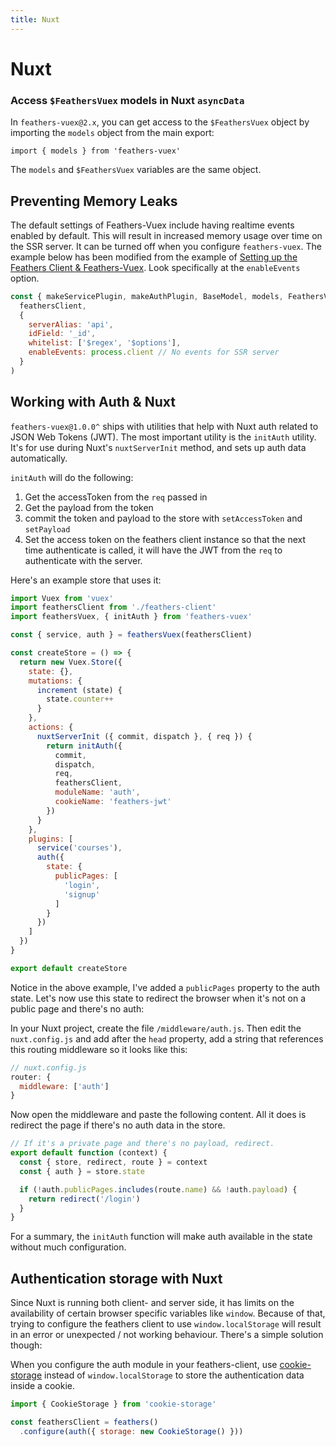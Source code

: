 ```yaml
---
title: Nuxt
---
```


# Nuxt

### Access `$FeathersVuex` models in Nuxt `asyncData`

In `feathers-vuex@2.x`, you can get access to the `$FeathersVuex` object by importing the `models` object from the main export:

```
import { models } from 'feathers-vuex'
```

The `models` and `$FeathersVuex` variables are the same object.

## Preventing Memory Leaks

The default settings of Feathers-Vuex include having realtime events enabled by default.  This will result in increased memory usage over time on the SSR server.  It can be turned off when you configure `feathers-vuex`.  The example below has been modified from the example of [Setting up the Feathers Client & Feathers-Vuex](./api-overview.md#feathers-client-feathers-vuex).  Look specifically at the `enableEvents` option.

```js
const { makeServicePlugin, makeAuthPlugin, BaseModel, models, FeathersVuex } = feathersVuex(
  feathersClient,
  {
    serverAlias: 'api',
    idField: '_id',
    whitelist: ['$regex', '$options'],
    enableEvents: process.client // No events for SSR server
  }
)
```

## Working with Auth & Nuxt

`feathers-vuex@1.0.0^` ships with utilities that help with Nuxt auth related to JSON Web Tokens (JWT).  The most important utility is the `initAuth` utility.  It's for use during Nuxt's `nuxtServerInit` method, and sets up auth data automatically.

`initAuth` will do the following:
1. Get the accessToken from the `req` passed in
2. Get the payload from the token
3. commit the token and payload to the store with `setAccessToken` and `setPayload`
4. Set the access token on the feathers client instance so that the next time authenticate is called, it will have the JWT from the `req` to authenticate with the server.

Here's an example store that uses it:

```js
import Vuex from 'vuex'
import feathersClient from './feathers-client'
import feathersVuex, { initAuth } from 'feathers-vuex'

const { service, auth } = feathersVuex(feathersClient)

const createStore = () => {
  return new Vuex.Store({
    state: {},
    mutations: {
      increment (state) {
        state.counter++
      }
    },
    actions: {
      nuxtServerInit ({ commit, dispatch }, { req }) {
        return initAuth({
          commit,
          dispatch,
          req,
          feathersClient,
          moduleName: 'auth',
          cookieName: 'feathers-jwt'
        })
      }
    },
    plugins: [
      service('courses'),
      auth({
        state: {
          publicPages: [
            'login',
            'signup'
          ]
        }
      })
    ]
  })
}

export default createStore
```

Notice in the above example, I've added a `publicPages` property to the auth state.  Let's now use this state to redirect the browser when it's not on a public page and there's no auth:

In your Nuxt project, create the file `/middleware/auth.js`.  Then edit the `nuxt.config.js` and add after the `head` property, add a string that references this routing middleware so it looks like this:

```js
// nuxt.config.js
router: {
  middleware: ['auth']
}
```

Now open the middleware and paste the following content.  All it does is redirect the page if there's no auth data in the store.

```js
// If it's a private page and there's no payload, redirect.
export default function (context) {
  const { store, redirect, route } = context
  const { auth } = store.state

  if (!auth.publicPages.includes(route.name) && !auth.payload) {
    return redirect('/login')
  }
}
```

For a summary, the `initAuth` function will make auth available in the state without much configuration.

## Authentication storage with Nuxt

Since Nuxt is running both client- and server side, it has limits on the availability of certain browser specific variables like `window`. Because of that, trying to configure the feathers client to use `window.localStorage` will result in an error or unexpected / not working behaviour. There's a simple solution though:

When you configure the auth module in your feathers-client, use [cookie-storage](https://www.npmjs.com/package/cookie-storage) instead of `window.localStorage` to store the authentication data inside a cookie.

```js
import { CookieStorage } from 'cookie-storage'

const feathersClient = feathers()
  .configure(auth({ storage: new CookieStorage() }))
```
